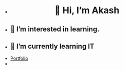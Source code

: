 - <h1 align="center">👋 Hi, I’m Akash</h1>
- <h2> 👀 I’m interested in learning.</h2>
- <h2>🌱 I’m currently learning IT</h2>
- <a href="https://akashsubramaniyan.github.io/akash.github.io/">Portfolio</a>
-

<!---
akashsubramaniyan/akashsubramaniyan is a ✨ special ✨ repository because its `README.md` (this file) appears on your GitHub profile.
You can click the Preview link to take a look at your changes.
--->
